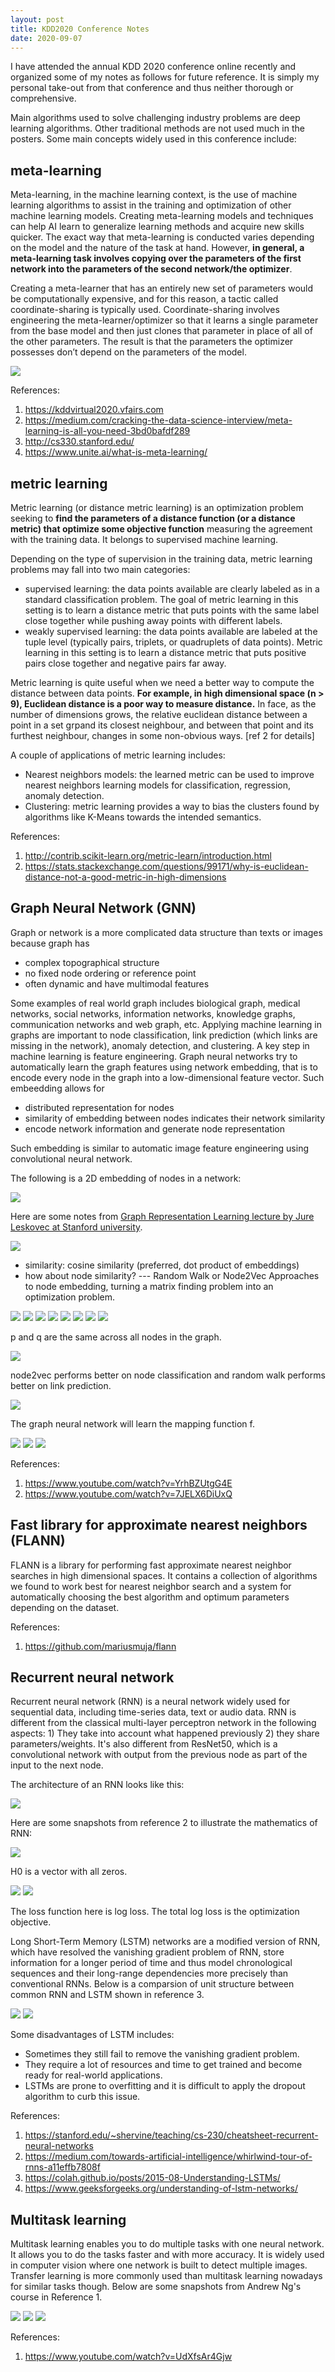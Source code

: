 ```yaml
---
layout: post
title: KDD2020 Conference Notes
date: 2020-09-07
---
```



I have attended the annual KDD 2020 conference online recently and organized some of my notes as follows for future reference. It is simply my personal take-out from that conference and thus neither thorough or comprehensive. 

Main algorithms used to solve challenging industry problems are deep learning algorithms. Other traditional methods are not used much in the posters. Some main concepts widely used in this conference include:

## meta-learning
Meta-learning, in the machine learning context, is the use of machine learning algorithms to assist in the training and optimization of other machine learning models.
Creating meta-learning models and techniques can help AI learn to generalize learning methods and acquire new skills quicker.
The exact way that meta-learning is conducted varies depending on the model and the nature of the task at hand. However, **in general, a meta-learning task involves copying over the parameters of the first network into the parameters of the second network/the optimizer**.

Creating a meta-learner that has an entirely new set of parameters would be computationally expensive, and for this reason, a tactic called coordinate-sharing is typically used. Coordinate-sharing involves engineering the meta-learner/optimizer so that it learns a single parameter from the base model and then just clones that parameter in place of all of the other parameters. The result is that the parameters the optimizer possesses don’t depend on the parameters of the model.

![](/assets/2020-08-28-16-47-28.png)

References:
1. https://kddvirtual2020.vfairs.com
2. https://medium.com/cracking-the-data-science-interview/meta-learning-is-all-you-need-3bd0bafdf289
3. http://cs330.stanford.edu/
4. https://www.unite.ai/what-is-meta-learning/

## metric learning
Metric learning (or distance metric learning) is an optimization problem seeking to **find the parameters of a distance function (or a distance metric) that optimize some objective function** measuring the agreement with the training data. It belongs to supervised machine learning.

Depending on the type of supervision in the training data, metric learning problems may fall into two main categories:
- supervised learning: the data points available are clearly labeled as in a standard classification problem. The goal of metric learning in this setting is to learn a distance metric that puts points with the same label close together while pushing away points with different labels.
- weakly supervised learning: the data points available are labeled at the tuple level (typically pairs, triplets, or quadruplets of data points). Metric learning in this setting is to learn a distance metric that puts positive pairs close together and negative pairs far away. 

Metric learning is quite useful when we need a better way to compute the distance between data points. **For example, in high dimensional space (n > 9), Euclidean distance is a poor way to measure distance.** In face, as the number of dimensions grows, the relative euclidean distance between a point in a set grpand its closest neighbour, and between that point and its furthest neighbour, changes in some non-obvious ways. [ref 2 for details] 

A couple of applications of metric learning includes:
- Nearest neighbors models: the learned metric can be used to improve nearest neighbors learning models for classification, regression, anomaly detection.
- Clustering: metric learning provides a way to bias the clusters found by algorithms like K-Means towards the intended semantics.

References:
1. http://contrib.scikit-learn.org/metric-learn/introduction.html
2. https://stats.stackexchange.com/questions/99171/why-is-euclidean-distance-not-a-good-metric-in-high-dimensions


## Graph Neural Network (GNN)
Graph or network is a more complicated data structure than texts or images because graph has 
- complex topographical structure
- no fixed node ordering or reference point
- often dynamic and have multimodal features

Some examples of real world graph includes biological graph, medical networks, social networks, information networks, knowledge graphs, communication networks and web graph, etc. Applying machine learning in graphs are important to node classification, link prediction (which links are missing in the network), anomaly detection, and clustering. A key step in machine learning is feature engineering. Graph neural networks try to automatically learn the graph features using network embedding, that is to encode every node in the graph into a low-dimensional feature vector. Such embeedding allows for 
- distributed representation for nodes
- similarity of embedding between nodes indicates their network similarity
- encode network information and generate node representation

Such embedding is similar to automatic image feature engineering using convolutional neural network. 

The following is a 2D embedding of nodes in a network:

![](/assets/2020-08-29-10-05-04.png)

Here are some notes from [Graph Representation Learning lecture by Jure Leskovec at Stanford university](https://www.youtube.com/watch?v=YrhBZUtgG4E).

![](/assets/2020-08-29-10-10-03.png)

- similarity: cosine similarity (preferred, dot product of embeddings)
- how about node similarity? --- Random Walk or Node2Vec Approaches to node embedding, turning a matrix finding problem into an optimization problem.

![](/assets/2020-08-29-10-11-44.png)
![](/assets/2020-08-29-10-14-48.png)
![](/assets/2020-08-29-10-18-07.png)
![](/assets/2020-08-29-10-25-49.png)
![](/assets/2020-08-29-10-30-48.png)
![](/assets/2020-08-29-10-34-29.png)
![](/assets/2020-08-29-10-36-40.png)
![](/assets/2020-08-29-10-41-09.png)

p and q are the same across all nodes in the graph.

![](/assets/2020-08-29-10-48-56.png)

node2vec performs better on node classification and random walk performs better on link prediction.

![](/assets/2020-08-29-16-55-50.png)

The graph neural network will learn the mapping function f.

![](/assets/2020-08-29-17-04-57.png)
![](/assets/2020-08-29-17-06-40.png)
![](/assets/2020-08-29-17-08-25.png)

References:
1. https://www.youtube.com/watch?v=YrhBZUtgG4E
2. https://www.youtube.com/watch?v=7JELX6DiUxQ

## Fast library for approximate nearest neighbors (FLANN)
FLANN is a library for performing fast approximate nearest neighbor searches in high dimensional spaces. It contains a collection of algorithms we found to work best for nearest neighbor search and a system for automatically choosing the best algorithm and optimum parameters depending on the dataset.

References:
1. https://github.com/mariusmuja/flann

## Recurrent neural network
Recurrent neural network (RNN) is a neural network widely used for sequential data, including time-series data, text or audio data. RNN is different from the classical multi-layer perceptron network in the following aspects: 1) They take into account what happened previously 2) they share parameters/weights. It's also different from ResNet50, which is a convolutional network with output from the previous node as part of the input to the next node.

The architecture of an RNN looks like this:

![](/assets/2020-08-30-12-33-15.png)

Here are some snapshots from reference 2 to illustrate the mathematics of RNN:

![](/assets/2020-08-30-13-13-39.png)

H0 is a vector with all zeros.

![](/assets/2020-08-30-13-17-44.png)
![](/assets/2020-08-30-13-20-13.png)

The loss function here is log loss. The total log loss is the optimization objective.

Long Short-Term Memory (LSTM) networks are a modified version of RNN, which have resolved the vanishing gradient problem of RNN, store information for a longer period of time and thus model chronological sequences and their long-range dependencies more precisely than conventional RNNs. Below is a comparsion of unit structure between common RNN and LSTM shown in reference 3. 

![](/assets/2020-08-30-13-32-13.png)
![](/assets/2020-08-30-13-35-51.png)

Some disadvantages of LSTM includes:
- Sometimes they still fail to remove the vanishing gradient problem.
- They require a lot of resources and time to get trained and become ready for real-world applications.
- LSTMs are prone to overfitting and it is difficult to apply the dropout algorithm to curb this issue. 

References:
1. https://stanford.edu/~shervine/teaching/cs-230/cheatsheet-recurrent-neural-networks
2. https://medium.com/towards-artificial-intelligence/whirlwind-tour-of-rnns-a11effb7808f
3. https://colah.github.io/posts/2015-08-Understanding-LSTMs/
4. https://www.geeksforgeeks.org/understanding-of-lstm-networks/

## Multitask learning

Multitask learning enables you to do multiple tasks with one neural network. It allows you to do the tasks faster and with more accuracy. It is widely used in computer vision where one network is built to detect multiple images. Transfer learning is more commonly used than multitask learning nowadays for similar tasks though. Below are some snapshots from Andrew Ng's course in Reference 1. 

![](/assets/2020-08-30-13-58-16.png)
![](/assets/2020-08-30-13-59-06.png)
![](/assets/2020-08-30-14-04-42.png)

References:
1. https://www.youtube.com/watch?v=UdXfsAr4Gjw
